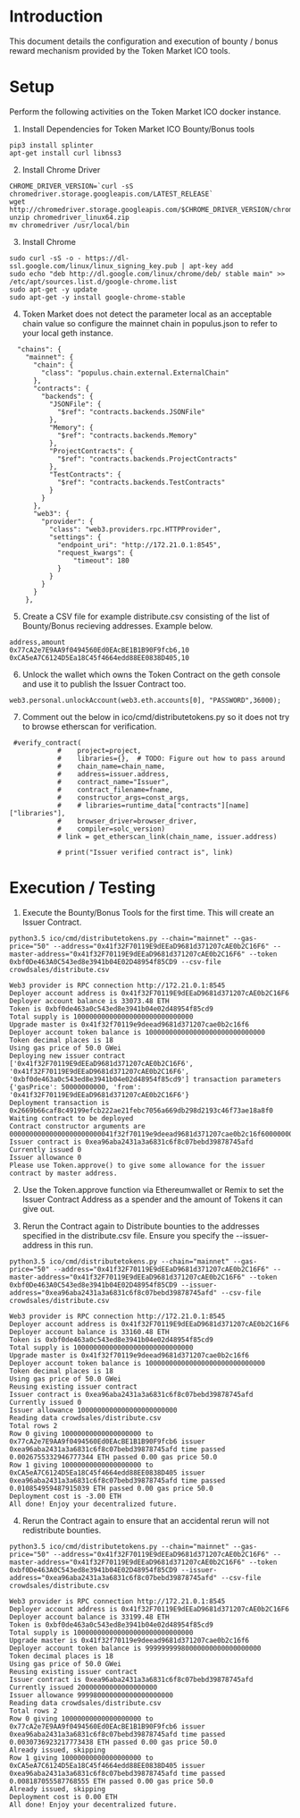 # Introduction

This document details the configuration and execution of bounty / bonus reward mechanism provided by the Token Market ICO tools.

# Setup

Perform the following activities on the Token Market ICO docker instance.

1. Install Dependencies for Token Market ICO Bounty/Bonus tools

```
pip3 install splinter
apt-get install curl libnss3
```

2. Install Chrome Driver 

```
CHROME_DRIVER_VERSION=`curl -sS chromedriver.storage.googleapis.com/LATEST_RELEASE`
wget http://chromedriver.storage.googleapis.com/$CHROME_DRIVER_VERSION/chromedriver_linux64.zip
unzip chromedriver_linux64.zip
mv chromedriver /usr/local/bin
```

3. Install Chrome 

```
sudo curl -sS -o - https://dl-ssl.google.com/linux/linux_signing_key.pub | apt-key add
sudo echo "deb http://dl.google.com/linux/chrome/deb/ stable main" >> /etc/apt/sources.list.d/google-chrome.list
sudo apt-get -y update
sudo apt-get -y install google-chrome-stable
```

4. Token Market does not detect the parameter local as an acceptable chain value so configure the mainnet chain in populus.json to refer to your local geth instance.

```
  "chains": {
    "mainnet": {
      "chain": {
        "class": "populus.chain.external.ExternalChain"
      },
      "contracts": {
        "backends": {
          "JSONFile": {
            "$ref": "contracts.backends.JSONFile"
          },
          "Memory": {
            "$ref": "contracts.backends.Memory"
          },
          "ProjectContracts": {
            "$ref": "contracts.backends.ProjectContracts"
          },
          "TestContracts": {
            "$ref": "contracts.backends.TestContracts"
          }
        }
      },
      "web3": {
        "provider": {
          "class": "web3.providers.rpc.HTTPProvider",
          "settings": {
            "endpoint_uri": "http://172.21.0.1:8545",
            "request_kwargs": {
                "timeout": 180
            }
          }
        }
      }
    },
```

5. Create a CSV file for example distribute.csv consisting of the list of Bounty/Bonus recieving addresses. Example below.

```
address,amount
0x77cA2e7E9AA9f0494560Ed0EAcBE1B1B90F9fcb6,10
0xCA5eA7C6124D5Ea18C45f4664edd88EE0838D405,10
```

6. Unlock the wallet which owns the Token Contract on the geth console and use it to publish the Issuer Contract too. 

```
web3.personal.unlockAccount(web3.eth.accounts[0], "PASSWORD",36000);
```

7. Comment out the below in ico/cmd/distributetokens.py so it does not try to browse etherscan for verification.


```
 #verify_contract(
            #    project=project,
            #    libraries={},  # TODO: Figure out how to pass around
            #    chain_name=chain_name,
            #    address=issuer.address,
            #    contract_name="Issuer",
            #    contract_filename=fname,
            #    constructor_args=const_args,
            #    # libraries=runtime_data["contracts"][name]["libraries"],
            #    browser_driver=browser_driver,
            #    compiler=solc_version)
            # link = get_etherscan_link(chain_name, issuer.address)

            # print("Issuer verified contract is", link)
```

# Execution / Testing 

1. Execute the Bounty/Bonus Tools for the first time. This will create an Issuer Contract.


```
python3.5 ico/cmd/distributetokens.py --chain="mainnet" --gas-price="50" --address="0x41f32F70119E9dEEaD9681d371207cAE0b2C16F6" --master-address="0x41f32F70119E9dEEaD9681d371207cAE0b2C16F6" --token 0xbf0De463A0C543ed8e3941b04E02D48954f85CD9 --csv-file crowdsales/distribute.csv

Web3 provider is RPC connection http://172.21.0.1:8545
Deployer account address is 0x41f32F70119E9dEEaD9681d371207cAE0b2C16F6
Deployer account balance is 33073.48 ETH
Token is 0xbf0de463a0c543ed8e3941b04e02d48954f85cd9
Total supply is 100000000000000000000000000000
Upgrade master is 0x41f32f70119e9deead9681d371207cae0b2c16f6
Deployer account token balance is 100000000000000000000000000000
Token decimal places is 18
Using gas price of 50.0 GWei
Deploying new issuer contract ['0x41f32F70119E9dEEaD9681d371207cAE0b2C16F6', '0x41f32F70119E9dEEaD9681d371207cAE0b2C16F6', '0xbf0de463a0c543ed8e3941b04e02d48954f85cd9'] transaction parameters {'gasPrice': 50000000000, 'from': '0x41f32F70119E9dEEaD9681d371207cAE0b2C16F6'}
Deployment transaction is 0x2669b66caf8c49199efcb222ae21febc7056a669db298d2193c46f73ae18a8f0
Waiting contract to be deployed
Contract constructor arguments are 00000000000000000000000041f32f70119e9deead9681d371207cae0b2c16f600000000000000000000000041f32f70119e9deead9681d371207cae0b2c16f6000000000000000000000000bf0de463a0c543ed8e3941b04e02d48954f85cd9
Issuer contract is 0xea96aba2431a3a6831c6f8c07bebd39878745afd
Currently issued 0
Issuer allowance 0
Please use Token.approve() to give some allowance for the issuer contract by master address.

```

2. Use the Token.approve function via Ethereumwallet or Remix to set the Issuer Contract Address as a spender and the amount of Tokens it can give out.

3. Rerun the Contract again to Distribute bounties to the addresses specified in the distribute.csv file. Ensure you specify the --issuer-address in this run.

```
python3.5 ico/cmd/distributetokens.py --chain="mainnet" --gas-price="50" --address="0x41f32F70119E9dEEaD9681d371207cAE0b2C16F6" --master-address="0x41f32F70119E9dEEaD9681d371207cAE0b2C16F6" --token 0xbf0De463A0C543ed8e3941b04E02D48954f85CD9 --issuer-address="0xea96aba2431a3a6831c6f8c07bebd39878745afd" --csv-file crowdsales/distribute.csv

Web3 provider is RPC connection http://172.21.0.1:8545
Deployer account address is 0x41f32F70119E9dEEaD9681d371207cAE0b2C16F6
Deployer account balance is 33160.48 ETH
Token is 0xbf0de463a0c543ed8e3941b04e02d48954f85cd9
Total supply is 100000000000000000000000000000
Upgrade master is 0x41f32f70119e9deead9681d371207cae0b2c16f6
Deployer account token balance is 100000000000000000000000000000
Token decimal places is 18
Using gas price of 50.0 GWei
Reusing existing issuer contract
Issuer contract is 0xea96aba2431a3a6831c6f8c07bebd39878745afd
Currently issued 0
Issuer allowance 1000000000000000000000000
Reading data crowdsales/distribute.csv
Total rows 2
Row 0 giving 10000000000000000000 to 0x77cA2e7E9AA9f0494560Ed0EAcBE1B1B90F9fcb6 issuer 0xea96aba2431a3a6831c6f8c07bebd39878745afd time passed 0.0026755332946777344 ETH passed 0.00 gas price 50.0
Row 1 giving 10000000000000000000 to 0xCA5eA7C6124D5Ea18C45f4664edd88EE0838D405 issuer 0xea96aba2431a3a6831c6f8c07bebd39878745afd time passed 0.010854959487915039 ETH passed 0.00 gas price 50.0
Deployment cost is -3.00 ETH
All done! Enjoy your decentralized future.
```

4. Rerun the Contract again to ensure that an accidental rerun will not redistribute bounties.

```
python3.5 ico/cmd/distributetokens.py --chain="mainnet" --gas-price="50" --address="0x41f32F70119E9dEEaD9681d371207cAE0b2C16F6" --master-address="0x41f32F70119E9dEEaD9681d371207cAE0b2C16F6" --token 0xbf0De463A0C543ed8e3941b04E02D48954f85CD9 --issuer-address="0xea96aba2431a3a6831c6f8c07bebd39878745afd" --csv-file crowdsales/distribute.csv

Web3 provider is RPC connection http://172.21.0.1:8545
Deployer account address is 0x41f32F70119E9dEEaD9681d371207cAE0b2C16F6
Deployer account balance is 33199.48 ETH
Token is 0xbf0de463a0c543ed8e3941b04e02d48954f85cd9
Total supply is 100000000000000000000000000000
Upgrade master is 0x41f32f70119e9deead9681d371207cae0b2c16f6
Deployer account token balance is 99999999980000000000000000000
Token decimal places is 18
Using gas price of 50.0 GWei
Reusing existing issuer contract
Issuer contract is 0xea96aba2431a3a6831c6f8c07bebd39878745afd
Currently issued 20000000000000000000
Issuer allowance 999980000000000000000000
Reading data crowdsales/distribute.csv
Total rows 2
Row 0 giving 10000000000000000000 to 0x77cA2e7E9AA9f0494560Ed0EAcBE1B1B90F9fcb6 issuer 0xea96aba2431a3a6831c6f8c07bebd39878745afd time passed 0.0030736923217773438 ETH passed 0.00 gas price 50.0
Already issued, skipping
Row 1 giving 10000000000000000000 to 0xCA5eA7C6124D5Ea18C45f4664edd88EE0838D405 issuer 0xea96aba2431a3a6831c6f8c07bebd39878745afd time passed 0.008187055587768555 ETH passed 0.00 gas price 50.0
Already issued, skipping
Deployment cost is 0.00 ETH
All done! Enjoy your decentralized future.
```
